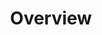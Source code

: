 ---
weight: 10
title: Overview
layout: bundle
collection: 'guides/apama/overview-analytics'
aliases:
  - "/apama/introduction"
  - "/analytics/overview"
---